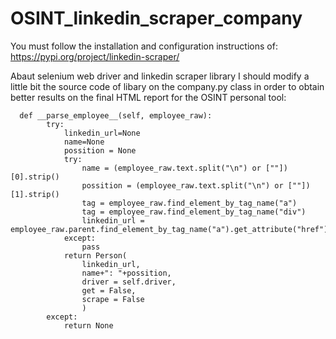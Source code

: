 # OSINT_linkedin_scraper_company


You must follow the installation and configuration instructions of: 
https://pypi.org/project/linkedin-scraper/

Abaut selenium web driver and linkedin scraper library
I should modify a little bit the source code of libary on the company.py class in order to obtain better results on the final HTML report for the OSINT personal tool:


      def __parse_employee__(self, employee_raw):
            try:
                linkedin_url=None
                name=None
                possition = None
                try:
                    name = (employee_raw.text.split("\n") or [""])[0].strip()
                    possition = (employee_raw.text.split("\n") or [""])[1].strip()
                    tag = employee_raw.find_element_by_tag_name("a")
                    tag = employee_raw.find_element_by_tag_name("div")
                    linkedin_url = employee_raw.parent.find_element_by_tag_name("a").get_attribute("href")
                except:
                    pass
                return Person(
                    linkedin_url,
                    name+": "+possition,
                    driver = self.driver,
                    get = False,
                    scrape = False
                    )
            except:
                return None
                
                
 
